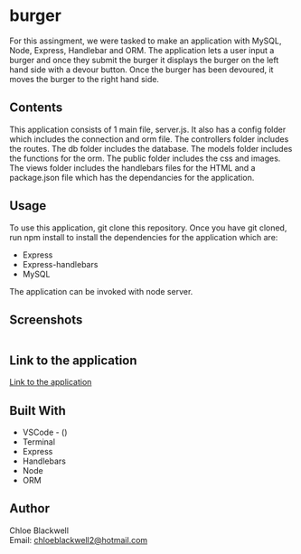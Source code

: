 # burger

For this assingment, we were tasked to make an application with MySQL, Node, Express, Handlebar and ORM. The application lets a user input a burger and once they submit the burger it displays the burger on the left hand side with a devour button. Once the burger has been devoured, it moves the burger to the right hand side.   

## Contents 

This application consists of 1 main file, server.js. It also has a config folder which includes the connection and orm file. The controllers folder includes the routes. The db folder includes the database. The models folder includes the functions for the orm. The public folder includes the css and images. The views folder includes the handlebars files for the HTML and a package.json file which has the dependancies for the application. 

## Usage 

To use this application, git clone this repository. Once you have git cloned, run npm install to install the dependencies for the application which are: 

- Express
- Express-handlebars
- MySQL

The application can be invoked with node server.

## Screenshots

<img src="">

## Link to the application 

<a href="">Link to the application</a>


## Built With 

* VSCode - ()
* Terminal 
* Express
* Handlebars 
* Node 
* ORM 


## Author 

Chloe Blackwell<br>
Email: chloeblackwell2@hotmail.com
